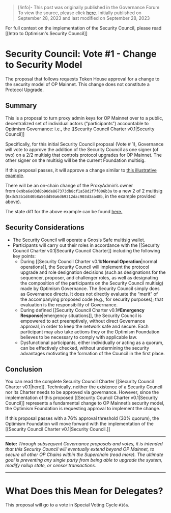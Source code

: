 > [!info]- This post was originally published in the Governance Forum
> To view the source, please click [here](https://gov.optimism.io/t/security-council-vote-1-change-to-security-model/6886). Initially published on September 28, 2023 and last modified on September 28, 2023

<span class="notvisible"></span>
For full context on the implementation of the Security Council, please read [[Intro to Optimism's Security Council]]

# Security Council: Vote #1 - Change to Security Model

The proposal that follows requests Token House approval for a change to the security model of OP Mainnet. This change does not constitute a Protocol Upgrade.

## Summary

This is a proposal to turn proxy admin keys for OP Mainnet over to a public, decentralized set of individual actors (“participants”) accountable to Optimism Governance: i.e., the [[Security Council Charter v0.1|Security Council]]

Specifically, for this initial Security Council proposal (Vote # 1), Governance will vote to approve the addition of the Security Council as one signer (of two) on a 2/2 multisig that controls protocol upgrades for OP Mainnet. The other signer on the multisig will be the current Foundation multisig.

If this proposal passes, it will approve a change similar to [this illustrative example](https://github.com/ethereum-optimism/superchain-ops/blob/zchn/multisig-2-of-2-example/eth/1-proxyadmin-2-of-2-example/proxyadmin.json).

There will be an on-chain change of the ProxyAdmin’s owner from `0x9ba6e03d8b90de867373db8cf1a58d2f7f006b3a` to a new 2 of 2 multisig (`0xdc53b1d440b8a56dd50a6d69312dac903d3aa48b`, in the example provided above).

The state diff for the above example can be found [here.](https://dashboard.tenderly.co/public/safe/safe-apps/simulator/346038ec-661c-405e-af7f-a524487bb789/state-diff)

## Security Considerations

- The Security Council will operate a Gnosis Safe multisig wallet.
- Participants will carry out their roles in accordance with the [[Security Council Charter v0.1|Security Council Charter]] including the following key points:
    - During [[Security Council Charter v0.1#**Normal Operation**|normal operations]], the Security Council will implement the protocol upgrade and role designation decisions (such as designations for the sequencer, proposer, and challenger roles, as well as designating the composition of the participants on the Security Council multisig) made by Optimism Governance. The Security Council simply does as Governance directs. It does not directly evaluate the “merit” of the accompanying proposed code (e.g., for security purposes); that evaluation is the responsibility of Governance.
    - During defined [[Security Council Charter v0.1#**Emergency Response**|emergency situations]], the Security Council is empowered to act preemptively, without direct Governance approval, in order to keep the network safe and secure. Each participant may also take actions they or the Optimism Foundation believes to be necessary to comply with applicable law.
    - Dysfunctional participants, either individually or acting as a quorum, can be effectively checked, without undermining the security advantages motivating the formation of the Council in the first place.

## Conclusion

You can read the complete Security Council Charter [[Security Council Charter v0.1|here]]. Technically, neither the existence of a Security Council nor its Charter needs to be approved via governance. However, since the implementation of this proposed [[Security Council Charter v0.1|Security Council]] represents a fundamental change to OP Mainnet’s security model, the Optimism Foundation is requesting approval to implement the change.

If this proposal passes with a 76% approval threshold (30% quorum), the Optimism Foundation will move forward with the implementation of the [[Security Council Charter v0.1|Security Council.]]

---

**Note:** _Through subsequent Governance proposals and votes, it is intended that this Security Council will eventually extend beyond OP Mainnet, to secure all other OP Chains within the Superchain (read more). The ultimate goal is preventing any single party from being able to upgrade the system, modify rollup state, or censor transactions._

---

# What Does this Mean for Delegates?

This proposal will go to a vote in Special Voting Cycle ``#16a``.